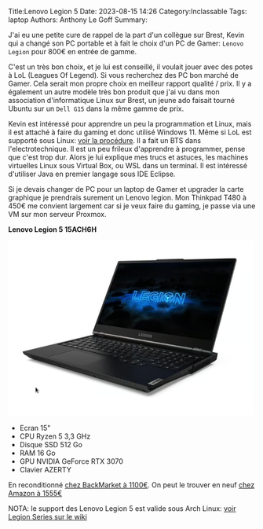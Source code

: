 Title:Lenovo Legion 5
Date: 2023-08-15 14:26
Category:Inclassable
Tags: laptop
Authors: Anthony Le Goff
Summary:

J'ai eu une petite cure de rappel de la part d'un collègue sur Brest, Kevin qui a changé son PC portable et à fait le choix d'un PC de Gamer: `Lenovo Legion` pour 800€ en entrée de gamme.

C'est un très bon choix, et je lui est conseillé, il voulait jouer avec des potes à LoL (Leagues Of Legend). Si vous recherchez des PC bon marché de Gamer. Cela serait mon propre choix en meilleur rapport qualité / prix. Il y a également un autre modèle très bon produit que j'ai vu dans mon association d'informatique Linux sur Brest, un jeune ado faisait tourné Ubuntu sur un `Dell G15` dans la même gamme de prix.

Kevin est intéressé pour apprendre un peu la programmation et Linux, mais il est attaché à faire du gaming et donc utilisé Windows 11. Même si LoL est supporté sous Linux: [voir la procédure](https://www.linuxfordevices.com/tutorials/linux/install-league-of-legends). Il a fait un BTS dans l'electrotechnique. Il est un peu frileux d'apprendre à programmer, pense que c'est trop dur. Alors je lui explique mes trucs et astuces, les machines virtuelles Linux sous Virtual Box, ou WSL dans un terminal. Il est intéressé d'utiliser Java en premier langage sous IDE Eclipse.

Si je devais changer de PC pour un laptop de Gamer et upgrader la carte graphique je prendrais surement un Lenovo legion. Mon Thinkpad T480 à 450€ me convient largement car si je veux faire du gaming, je passe via une VM sur mon serveur Proxmox.

**Lenovo Legion 5 15ACH6H** 

![legion](images/legion.png)

* Ecran 15" 
* CPU Ryzen 5 3,3 GHz 
* Disque SSD 512 Go
* RAM 16 Go
* GPU NVIDIA GeForce RTX 3070
* Clavier AZERTY

En reconditionné [chez BackMarket à 1100€](https://www.backmarket.fr/fr-fr/p/lenovo-legion-5-15ach6h-15-ryzen-5-33-ghz-ssd-512-go-16-go-nvidia-geforce-rtx-3070-azerty-francais/d5770e67-f1b2-481b-9c1e-70d88ee7a74f#l=12). On peut le trouver en neuf [chez Amazon à 1555€](https://www.amazon.fr/Lenovo-Ordinateur-Portable-R%C3%A9tro%C3%A9clair%C3%A9-Fran%C3%A7ais/dp/B09S61D3LL)


NOTA: le support des Lenovo Legion 5 est valide sous Arch Linux: [voir Legion Series sur le wiki](https://wiki.archlinux.org/title/Laptop/Lenovo#Legion_series)